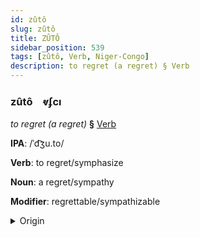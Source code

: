 ```yaml
---
id: zûtô
slug: zûtô
title: ZÛTÔ
sidebar_position: 539
tags: [zûtô, Verb, Niger-Congo]
description: to regret (a regret) § Verb
---
```


### zûtô&emsp;<span kind="abugida">ⱴʄcı</span>

*to regret (a regret)* **§** [Verb](../../tags/Verb)

**IPA**: /ˈd͡ʒu.to/

**Verb**: to regret/symphasize

**Noun**: a regret/sympathy

**Modifier**: regrettable/sympathizable

<details>
    <summary>Origin</summary>
    Swahili juto /d͡ʒuto/<br/>
    <em>Niger-Congo Language Family</em>
</details>